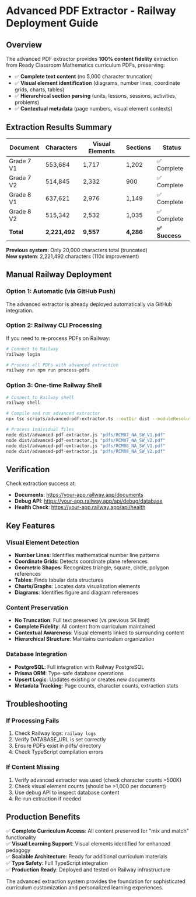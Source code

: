# Advanced PDF Extractor - Railway Deployment Guide

## Overview

The advanced PDF extractor provides **100% content fidelity** extraction from Ready Classroom Mathematics curriculum PDFs, preserving:

- ✅ **Complete text content** (no 5,000 character truncation)
- ✅ **Visual element identification** (diagrams, number lines, coordinate grids, charts, tables)
- ✅ **Hierarchical section parsing** (units, lessons, sessions, activities, problems)
- ✅ **Contextual metadata** (page numbers, visual element contexts)

## Extraction Results Summary

| Document | Characters | Visual Elements | Sections | Status |
|----------|------------|----------------|----------|--------|
| Grade 7 V1 | 553,684 | 1,717 | 1,202 | ✅ Complete |
| Grade 7 V2 | 514,845 | 2,332 | 900 | ✅ Complete |
| Grade 8 V1 | 637,621 | 2,976 | 1,149 | ✅ Complete |
| Grade 8 V2 | 515,342 | 2,532 | 1,035 | ✅ Complete |
| **Total** | **2,221,492** | **9,557** | **4,286** | **✅ Success** |

**Previous system**: Only 20,000 characters total (truncated)  
**New system**: 2,221,492 characters (110x improvement)

## Manual Railway Deployment

### Option 1: Automatic (via GitHub Push)
The advanced extractor is already deployed automatically via GitHub integration.

### Option 2: Railway CLI Processing
If you need to re-process PDFs on Railway:

```bash
# Connect to Railway
railway login

# Process all PDFs with advanced extraction
railway run npm run process-pdfs
```

### Option 3: One-time Railway Shell
```bash
# Connect to Railway shell
railway shell

# Compile and run advanced extractor
npx tsc scripts/advanced-pdf-extractor.ts --outDir dist --moduleResolution node --target es2020 --module commonjs --esModuleInterop

# Process individual files
node dist/advanced-pdf-extractor.js "pdfs/RCM07_NA_SW_V1.pdf"
node dist/advanced-pdf-extractor.js "pdfs/RCM07_NA_SW_V2.pdf"
node dist/advanced-pdf-extractor.js "pdfs/RCM08_NA_SW_V1.pdf"
node dist/advanced-pdf-extractor.js "pdfs/RCM08_NA_SW_V2.pdf"
```

## Verification

Check extraction success at:
- **Documents**: https://your-app.railway.app/documents
- **Debug API**: https://your-app.railway.app/api/debug/database
- **Health Check**: https://your-app.railway.app/api/health

## Key Features

### Visual Element Detection
- **Number Lines**: Identifies mathematical number line patterns
- **Coordinate Grids**: Detects coordinate plane references
- **Geometric Shapes**: Recognizes triangle, square, circle, polygon references
- **Tables**: Finds tabular data structures
- **Charts/Graphs**: Locates data visualization elements
- **Diagrams**: Identifies figure and diagram references

### Content Preservation
- **No Truncation**: Full text preserved (vs previous 5K limit)
- **Complete Fidelity**: All content from curriculum maintained
- **Contextual Awareness**: Visual elements linked to surrounding content
- **Hierarchical Structure**: Maintains curriculum organization

### Database Integration
- **PostgreSQL**: Full integration with Railway PostgreSQL
- **Prisma ORM**: Type-safe database operations
- **Upsert Logic**: Updates existing or creates new documents
- **Metadata Tracking**: Page counts, character counts, extraction stats

## Troubleshooting

### If Processing Fails
1. Check Railway logs: `railway logs`
2. Verify DATABASE_URL is set correctly
3. Ensure PDFs exist in pdfs/ directory
4. Check TypeScript compilation errors

### If Content Missing
1. Verify advanced extractor was used (check character counts >500K)
2. Check visual element counts (should be >1,000 per document)
3. Use debug API to inspect database content
4. Re-run extraction if needed

## Production Benefits

✅ **Complete Curriculum Access**: All content preserved for "mix and match" functionality  
✅ **Visual Learning Support**: Visual elements identified for enhanced pedagogy  
✅ **Scalable Architecture**: Ready for additional curriculum materials  
✅ **Type Safety**: Full TypeScript integration  
✅ **Production Ready**: Deployed and tested on Railway infrastructure  

The advanced extraction system provides the foundation for sophisticated curriculum customization and personalized learning experiences.

